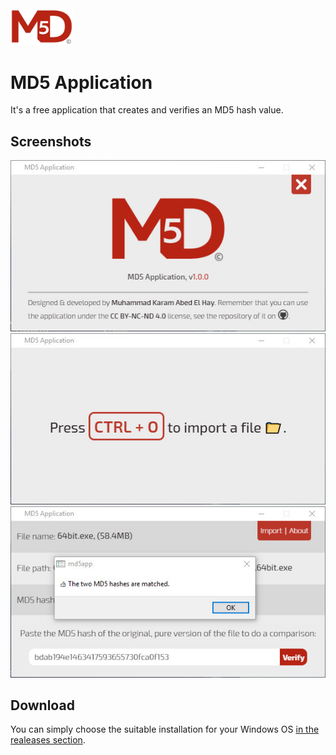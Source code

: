 <img src="assets/big_colored.png" width="100">

# MD5 Application

It's a free application that creates and verifies an MD5 hash value.

## Screenshots
![ss1](assets/1.jpg)
![ss2](assets/2.jpg)
![ss3](assets/3.jpg)

## Download
You can simply choose the suitable installation for your Windows OS [in the realeases section](https://github.com/mhmdkrmabd/md5-app/releases).
